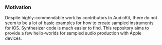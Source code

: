 ### Motivation
Despite highly-commendable work by contributors to AudioKit, there do not seem to be a lot of basic examples for how to create sampled instruments for iOS. Synthesizer code is much easier to find. This repository aims to provide a few hello-worlds for sampled audio production with Apple devices.
